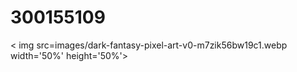 # 300155109



< img src=images/dark-fantasy-pixel-art-v0-m7zik56bw19c1.webp width='50%' height='50%'> </img>
